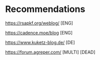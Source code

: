 # Recommendations

<https://rsapkf.org/weblog/> [ENG]

<https://cadence.moe/blog> [ENG]

<https://www.kuketz-blog.de/> [DE]

<https://forum.agreper.com/> [MULTI] [DEAD]